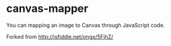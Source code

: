 canvas-mapper
=============

You can mapping an image to Canvas through JavaScript code.


Forked from http://jsfiddle.net/ongx/5FjhZ/
